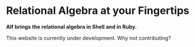 # Relational Algebra at your Fingertips

**Alf brings the relational algebra in Shell and in Ruby.**

This website is currently under development. Why not contributing?
